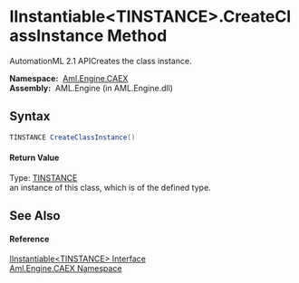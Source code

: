 IInstantiable&lt;TINSTANCE>.CreateClassInstance Method
======================================================
AutomationML 2.1 APICreates the class instance.

  **Namespace:**  [Aml.Engine.CAEX][1]  
  **Assembly:**  AML.Engine (in AML.Engine.dll)

Syntax
------

```csharp
TINSTANCE CreateClassInstance()
```

#### Return Value
Type: [TINSTANCE][2]  
an instance of this class, which is of the defined type.

See Also
--------

#### Reference
[IInstantiable&lt;TINSTANCE> Interface][2]  
[Aml.Engine.CAEX Namespace][1]  

[1]: ../README.md
[2]: README.md
[3]: https://www.automationml.org
[4]: ../../icons/logoShade.png